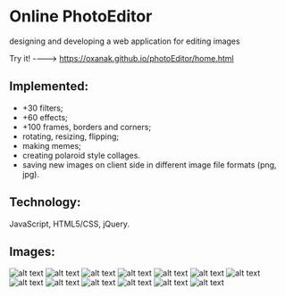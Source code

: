 # Online PhotoEditor
designing and developing a web application for editing images

Try it! ---->  https://oxanak.github.io/photoEditor/home.html

## Implemented:       
* +30 filters;     
* +60 effects;  
*  +100 frames, borders and corners;  
*  rotating, resizing, flipping;
*  making memes; 
*  creating polaroid style collages. 
*  saving new images on client side in different image file formats (png, jpg). 
## Technology: 
JavaScript, HTML5/CSS, jQuery.
## Images: 
![alt text](https://github.com/OxanaK/PhotoEditor/blob/master/examples_photos/photoEditor1.jpg)
![alt text](https://github.com/OxanaK/PhotoEditor/blob/master/examples_photos/photoEditor4.jpg)
![alt text](https://github.com/OxanaK/PhotoEditor/blob/master/examples_photos/photoEditor5.jpg)
![alt text](https://github.com/OxanaK/PhotoEditor/blob/master/examples_photos/photoEditor2.jpg)
![alt text](https://github.com/OxanaK/PhotoEditor/blob/master/examples_photos/photoEditor3.jpg)
![alt text](https://github.com/OxanaK/PhotoEditor/blob/master/examples_photos/PHE10.jpg)
![alt text](https://github.com/OxanaK/PhotoEditor/blob/master/examples_photos/PHE7.jpg)
![alt text](https://github.com/OxanaK/PhotoEditor/blob/master/examples_photos/PHE9.jpg)
![alt text](https://github.com/OxanaK/PhotoEditor/blob/master/examples_photos/PHE12.jpg)
![alt text](https://github.com/OxanaK/PhotoEditor/blob/master/examples_photos/PHE13.jpg)
![alt text](https://github.com/OxanaK/PhotoEditor/blob/master/examples_photos/PHE3.jpg)
![alt text](https://github.com/OxanaK/PhotoEditor/blob/master/examples_photos/PHE8.jpg)
![alt text](https://github.com/OxanaK/PhotoEditor/blob/master/examples_photos/PHE5.jpg)


